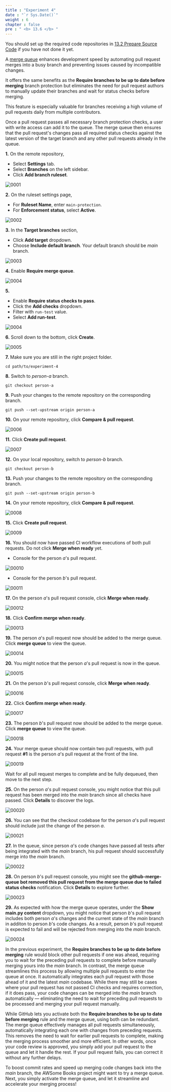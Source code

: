 ```yaml
---
title : "Experiment 4"
date : "`r Sys.Date()`"
weight : 6
chapter : false
pre : " <b> 13.6 </b> "
---
```



You should set up the required code repositories in [13.2 Prepare Source Code](13-experiments-with-gitHub-actions-merge-group/2-prepare-source-code) if you have not done it yet.


A [merge queue](https://docs.github.com/en/repositories/configuring-branches-and-merges-in-your-repository/configuring-pull-request-merges/managing-a-merge-queue) enhances development speed by automating pull request merges into a busy branch and preventing issues caused by incompatible changes.

It offers the same benefits as the **Require branches to be up to date before merging** branch protection but eliminates the need for pull request authors to manually update their branches and wait for status checks before merging.

This feature is especially valuable for branches receiving a high volume of pull requests daily from multiple contributors.

Once a pull request passes all necessary branch protection checks, a user with write access can add it to the queue. The merge queue then ensures that the pull request's changes pass all required status checks against the latest version of the target branch and any other pull requests already in the queue.

**1.** On the remote repository,

- Select **Settings** tab.
- Select **Branches** on the left sidebar.
- Click **Add branch ruleset**.

![0001](/images/13/6/0001.svg?featherlight=false&width=100pc)

**2.** On the ruleset settings page,

- For **Ruleset Name**, enter `main-protection`.
- For **Enforcement status**, select **Active**.

![0002](/images/13/6/0002.svg?featherlight=false&width=100pc)

**3.** In the **Target branches** section,

- Click **Add target** dropdown.
- Choose **Include default branch**. Your default branch should be *main* branch.

![0003](/images/12/1/0003.svg?featherlight=false&width=100pc)

**4.** Enable **Require merge queue**.

![0004](/images/13/6/0003.svg?featherlight=false&width=100pc)

**5.**

- Enable **Require status checks to pass**.
- Click the **Add checks** dropdown.
- Filter with `run-test` value.
- Select **Add run-test**.

![0004](/images/13/6/0004.svg?featherlight=false&width=100pc)

**6.** Scroll down to the bottom, click **Create**.

![0005](/images/12/1/00010.svg?featherlight=false&width=100pc)

**7.** Make sure you are still in the right project folder.

```git
cd path/to/experiment-4
```

**8.** Switch to *person-a* branch.

```git
git checkout person-a
```

**9.** Push your changes to the remote repository on the corresponding branch.

```git
git push --set-upstream origin person-a
```

**10.** On your remote repository, click **Compare & pull request**.

![0006](/images/13/6/0005.svg?featherlight=false&width=100pc)

**11.** Click **Create pull request**.

![0007](/images/13/3/0002.svg?featherlight=false&width=100pc)

**12.** On your local repository, switch to *person-b* branch.

```git
git checkout person-b
```

**13.** Push your changes to the remote repository on the corresponding branch.

```git
git push --set-upstream origin person-b
```

**14.** On your remote repository, click **Compare & pull request**.

![0008](/images/13/6/0006.svg?featherlight=false&width=100pc)

**15.** Click **Create pull request**.

![0009](/images/13/3/0009.svg?featherlight=false&width=100pc)

**16.** You should now have passed CI workflow executions of both pull requests. Do not click **Merge when ready** yet.

- Console for the person *a*'s pull request.

![00010](/images/13/6/0007.svg?featherlight=false&width=100pc)

- Console for the person *b*'s pull request.

![00011](/images/13/6/0008.svg?featherlight=false&width=100pc)

**17.** On the person *a*'s pull request console, click **Merge when ready**.

![00012](/images/13/6/0009.svg?featherlight=false&width=100pc)

**18.** Click **Confirm merge when ready**. 

![00013](/images/13/6/00010.svg?featherlight=false&width=100pc)

 **19.** The person *a*'s pull request now should be added to the merge queue. Click **merge queue** to view the queue.

![00014](/images/13/6/00011.svg?featherlight=false&width=100pc)

**20.** You might notice that the person *a*'s pull request is now in the queue.

![00015](/images/13/6/00012.svg?featherlight=false&width=100pc)

**21.** On the person *b*'s pull request console, click **Merge when ready**.

![00016](/images/13/6/00013.svg?featherlight=false&width=100pc)

**22.** Click **Confirm merge when ready**.

![00017](/images/13/6/00014.svg?featherlight=false&width=100pc)

**23.** The person *b*'s pull request now should be added to the merge queue. Click **merge queue** to view the queue.

![00018](/images/13/6/00015.svg?featherlight=false&width=100pc)

**24.** Your merge queue should now contain two pull requests, with pull request **#1** is the person *a*'s pull request at the front of the line. 

![00019](/images/13/6/00016.svg?featherlight=false&width=100pc)

Wait for all pull request merges to complete and be fully dequeued, then move to the next step.

**25.**  On the person *a*'s pull request console, you might notice that this pull request has been merged into the *main* branch since all checks have passed. Click **Details** to discover the logs.

![00020](/images/13/6/00017.svg?featherlight=false&width=100pc)

**26.** You can see that the checkout codebase for the person *a*'s pull request should include just the change of the person *a*. 

![00021](/images/13/6/00018.svg?featherlight=false&width=100pc)

**27.** In the queue, since person *a*'s code changes have passed all tests after being integrated with the *main* branch, his pull request should successfully merge into the *main* branch.

![00022](/images/13/6/00019.svg?featherlight=false&width=100pc)

**28.** On person *b*'s pull request console, you might see the **github-merge-queue bot removed this pull request from the merge queue due to failed status checks** notification. Click **Details** to explore further.

![00023](/images/13/6/00020.svg?featherlight=false&width=100pc)

**29.** As expected with how the merge queue operates, under the **Show main.py content** dropdown, you might notice that person *b*'s pull request includes both person *a*'s changes and the current state of the *main* branch in additon to person *b*'s code changes. As a result, person *b*'s pull request is expected to fail and will be rejected from merging into the *main* branch.

![00024](/images/13/6/00021.svg?featherlight=false&width=100pc)

In the previous experiment, the **Require branches to be up to date before merging** rule would block other pull requests if one was ahead, requiring you to wait for the preceding pull requests to complete before manually merging yours into the *main* branch. In contrast, the merge queue streamlines this process by allowing multiple pull requests to enter the queue at once. It automatically integrates each pull request with those ahead of it and the latest *main* codebase. While there may still be cases where your pull request has not passed CI checks and requires correction, if it does pass, your code changes can be merged into the *main* branch automatically — eliminating the need to wait for preceding pull requests to be processed and merging your pull request manually.

While GitHub lets you activate both the **Require branches to be up to date before merging** rule and the merge queue, using both can be redundant. The merge queue effectively manages all pull requests simultaneously, automatically integrating each one with changes from preceding requests. This removes the need to wait for earlier pull requests to complete, making the merging process smoother and more efficient. In other words, once your code review is approved, you simply add your pull request to the queue and let it handle the rest. If your pull request fails, you can correct it without any further delays.

To boost commit rates and speed up merging code changes back into the *main* branch, the AWSome Books project might want to try a merge queue. Next, you simply activate the merge queue, and let it streamline and accelerate your merging process!
